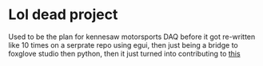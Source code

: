 # Lol dead project
Used to be the plan for kennesaw motorsports DAQ before it got re-written like 10 times on a serprate repo using egui, then just being a bridge to foxglove studio then python, then it just turned into contributing to [this](https://github.com/KSU-MS/fg_daq)
